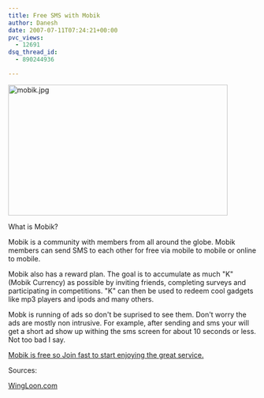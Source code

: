 ```yaml
---
title: Free SMS with Mobik
author: Danesh
date: 2007-07-11T07:24:21+00:00
pvc_views:
  - 12691
dsq_thread_id:
  - 890244936

---
```

[<img loading="lazy" src="/wp-content/uploads/2007/07/mobik.jpg" title="mobik.jpg" alt="mobik.jpg" border="0" height="265" width="445" />][1]

What is Mobik?

Mobik is a community with members from all around the globe. Mobik members can send SMS to each other for free via mobile to mobile or online to mobile.

Mobik also has a reward plan. The goal is to accumulate as much "K" (Mobik Currency) as possible by inviting friends, completing surveys and participating in competitions. "K" can then be used to redeem cool gadgets like mp3 players and ipods and many others.

Mobk is running of ads so don't be suprised to see them. Don't worry the ads are mostly non intrusive. For example, after sending and sms your will get a short ad show up withing the sms screen for about 10 seconds or less. Not too bad I say.

[Mobik is free so Join fast to start enjoying the great service.][2]

Sources:

[WingLoon.com][3]

 [1]: /wp-content/uploads/2007/07/mobik.jpg "mobik.jpg"
 [2]: http://www.mobik.com
 [3]: http://wingloon.com/2007/07/09/send-unlimited-free-sms-with-mobik/